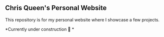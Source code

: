 ## Chris Queen's Personal Website
This repository is for my personal website where I showcase a few projects. 

*Currently under construction 🚧 *
